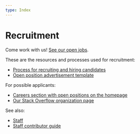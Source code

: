 ```yaml
---
type: Index
---
```


# Recruitment

Come work with us! [See our open jobs](https://publiccode.net/careers/).

These are the resources and processes used for recruitment:

* [Process for recruiting and hiring candidates](hiring-process.md)
* [Open position advertisement template](open-position-template.md)

For possible applicants:

* [Careers section with open positions on the homepage](https://publiccode.net/careers/)
* [Our Stack Overflow organization page](https://stackoverflow.com/jobs/companies/foundation-for-public-code)

See also:

* [Staff](../../organization/staff.md)
* [Staff contributor guide](../../contributor-guides/for-staff.md)
